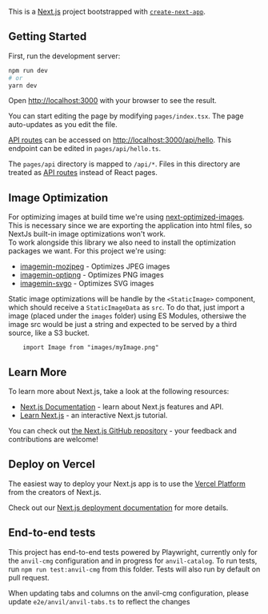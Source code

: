 This is a [Next.js](https://nextjs.org/) project bootstrapped with [`create-next-app`](https://github.com/vercel/next.js/tree/canary/packages/create-next-app).

## Getting Started

First, run the development server:

```bash
npm run dev
# or
yarn dev
```

Open [http://localhost:3000](http://localhost:3000) with your browser to see the result.

You can start editing the page by modifying `pages/index.tsx`. The page auto-updates as you edit the file.

[API routes](https://nextjs.org/docs/api-routes/introduction) can be accessed on [http://localhost:3000/api/hello](http://localhost:3000/api/hello). This endpoint can be edited in `pages/api/hello.ts`.

The `pages/api` directory is mapped to `/api/*`. Files in this directory are treated as [API routes](https://nextjs.org/docs/api-routes/introduction) instead of React pages.

## Image Optimization

For optimizing images at build time we're using [next-optimized-images](https://github.com/cyrilwanner/next-optimized-images). This is necessary since
we are exporting the application into html files, so NextJs built-in image optimizations won't work.  
To work alongside this library we also need to install the optimization packages we want. For this project we're using:  
- [imagemin-mozjpeg](https://www.npmjs.com/package/imagemin-mozjpeg) - Optimizes JPEG images
- [imagemin-optipng](https://www.npmjs.com/package/imagemin-optipng) - Optimizes PNG images
- [imagemin-svgo](https://www.npmjs.com/package/imagemin-svgo) - Optimizes SVG images

Static image optimizations will be handle by the `<StaticImage>` component, which should receive a `StaticImageData` as `src`. To do that, just import a image (placed under the `images` folder) using ES Modules, othersiwe the image src would be just a string and expected to be served by a third source, like a S3 bucket.

```
    import Image from "images/myImage.png"
```



## Learn More

To learn more about Next.js, take a look at the following resources:

- [Next.js Documentation](https://nextjs.org/docs) - learn about Next.js features and API.
- [Learn Next.js](https://nextjs.org/learn) - an interactive Next.js tutorial.

You can check out [the Next.js GitHub repository](https://github.com/vercel/next.js/) - your feedback and contributions are welcome!

## Deploy on Vercel

The easiest way to deploy your Next.js app is to use the [Vercel Platform](https://vercel.com/new?utm_medium=default-template&filter=next.js&utm_source=create-next-app&utm_campaign=create-next-app-readme) from the creators of Next.js.

Check out our [Next.js deployment documentation](https://nextjs.org/docs/deployment) for more details.

## End-to-end tests

This project has end-to-end tests powered by Playwright, currently only for the `anvil-cmg` configuration and in progress for `anvil-catalog`. To run tests, run `npm run test:anvil-cmg` from this folder. Tests will also run by default on pull request.

When updating tabs and columns on the anvil-cmg configuration, please update `e2e/anvil/anvil-tabs.ts` to reflect the changes  